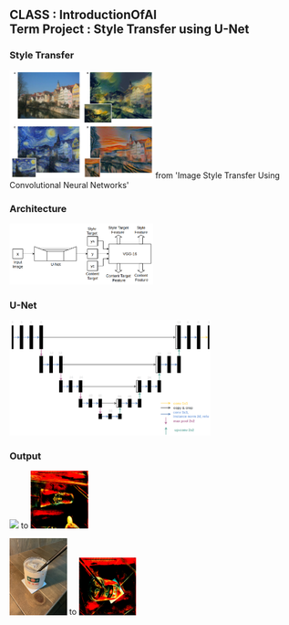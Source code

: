 ## CLASS : IntroductionOfAI <br/> Term Project : Style Transfer using U-Net

### Style Transfer
<img src = "./image/style transfer.png" width="50%">
from 'Image Style Transfer Using Convolutional Neural Networks'

### Architecture
<img src = "./image/struct.png" width="50%">

### U-Net
<img src = "./image/u_net.png" width="70%">

### Output

<p float="left">
<img src = "./image/image.jpg" width="20%">
  to 
<img src = "./image/64_output.png" width="20%">
</p>


<p float="left">
<img src = "./image/image2.jpg" width="20%">
  to 
<img src = "./image/image2_64_output.png" width="20%">
</p>
